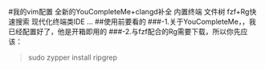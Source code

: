 #我的vim配置
全新的YouCompleteMe+clangd补全
内置终端
文件树
fzf+Rg快速搜索
现代化终端类IDE
...
##使用前要看的
###-1.关于YouCompleteMe，，我已经配置好了，他是开箱即用的
###-2.与fzf配合的Rg需要下载，所以你先应该：
>sudo zypper install ripgrep
